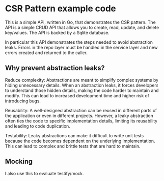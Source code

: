 # CSR Pattern example code

This is a simple API, written in Go, that demonstrates the CSR pattern. The API is a simple CRUD API that allows you
to create, read, update, and delete key/values. The API is backed by a Sqlite database.

In particular this API demonstrates the steps needed to avoid abstraction leaks. Errors in the repo layer
must be handled in the service layer and new errors created and returned to the caller.

## Why prevent abstraction leaks?

Reduce complexity: Abstractions are meant to simplify complex systems by hiding unnecessary details. When an abstraction
leaks, it forces developers to understand those hidden details, making the code harder to maintain and modify. 
This can lead to increased development time and higher risk of introducing bugs.

Reusability: A well-designed abstraction can be reused in different parts of the application or even in different
projects. However, a leaky abstraction often ties the code to specific implementation details, limiting its reusability
and leading to code duplication.

Testability: Leaky abstractions can make it difficult to write unit tests because the code becomes dependent on the
underlying implementation. This can lead to complex and brittle tests that are hard to maintain.

## Mocking

I also use this to evaluate testify/mock.


